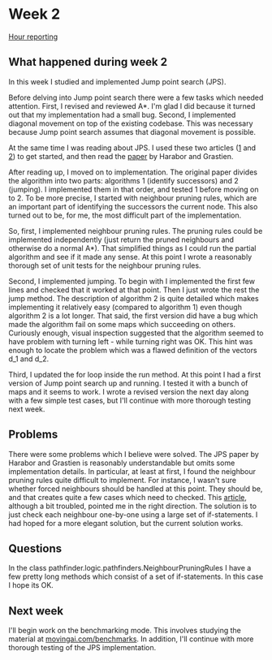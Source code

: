 # Week 2

[Hour reporting](Hour_reporting.md)

## What happened during week 2

In this week I studied and implemented Jump point search (JPS).

Before delving into Jump point search there were a few tasks which needed attention. First, I revised and reviewed A*. I'm glad I did because it turned out that my implementation had a small bug. Second, I implemented diagonal movement on top of the existing codebase. This was necessary because Jump point search assumes that diagonal movement is possible.

At the same time I was reading about JPS. I used these two articles ([1](https://harablog.wordpress.com/2011/09/07/jump-point-search/) and [2](https://zerowidth.com/2013/05/05/jump-point-search-explained.html)) to get started, and then read the [paper](https://www.aaai.org/ocs/index.php/AAAI/AAAI11/paper/download/3761/4007) by Harabor and Grastien.

After reading up, I moved on to implementation. The original paper divides the algorithm into two parts: algorithms 1 (identify successors) and 2 (jumping). I implemented them in that order, and tested 1 before moving on to 2. To be more precise, I started with neighbour pruning rules, which are an important part of identifying the successors the current node. This also turned out to be, for me, the most difficult part of the implementation.

So, first, I implemented neighbour pruning rules. The pruning rules could be implemented independently (just return the pruned neighbours and otherwise do a normal A*). That simplified things as I could run the partial algorithm and see if it made any sense. At this point I wrote a reasonably thorough set of unit tests for the neighbour pruning rules.

Second, I implemented jumping. To begin with I implemented the first few lines and checked that it worked at that point. Then I just wrote the rest the jump method. The description of algorithm 2 is quite detailed which makes implementing it relatively easy (compared to algorithm 1) even though algorithm 2 is a lot longer. That said, the first version did have a bug which made the algorithm fail on some maps which succeeding on others. Curiously enough, visual inspection suggested that the algorithm seemed to have problem with turning left - while turning right was OK. This hint was enough to locate the problem which was a flawed definition of the vectors d_1 and d_2.

Third, I updated the for loop inside the run method. At this point I had a first version of Jump point search up and running. I tested it with a bunch of maps and it seems to work. I wrote a revised version the next day along with a few simple test cases, but I'll continue with more thorough testing next week.

## Problems

There were some problems which I believe were solved. The JPS paper by Harabor and Grastien is reasonably understandable but omits some implementation details. In particular, at least at first, I found the neighbour pruning rules quite difficult to implement. For instance, I wasn't sure whether forced neighbours should be handled at this point. They should be, and that creates quite a few cases which need to checked. This [article](https://gamedevelopment.tutsplus.com/tutorials/how-to-speed-up-a-pathfinding-with-the-jump-point-search-algorithm--gamedev-5818), although a bit troubled, pointed me in the right direction. The solution is to just check each neighbour one-by-one using a large set of if-statements. I had hoped for a more elegant solution, but the current solution works.

## Questions

In the class pathfinder.logic.pathfinders.NeighbourPruningRules I have a few pretty long methods which consist of a set of if-statements. In this case I hope its OK.

## Next week

I'll begin work on the benchmarking mode. This involves studying the material at [movingai.com/benchmarks](https://www.movingai.com/benchmarks/). In addition, I'll continue with more thorough testing of the JPS implementation.
